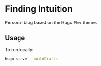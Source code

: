 # Finding Intuition

Personal blog based on the Hugo Flex theme.

## Usage

To run locally:

```bash
hugo serve --buildDrafts
```
